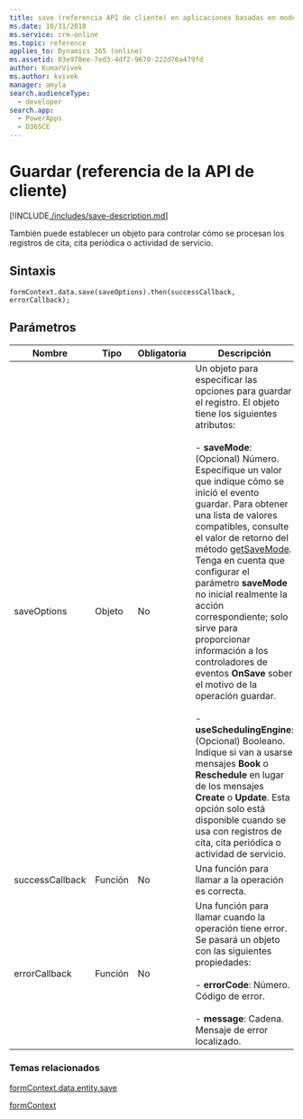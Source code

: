 ```yaml
---
title: save (referencia API de cliente) en aplicaciones basadas en modelo| MicrosoftDocs
ms.date: 10/31/2018
ms.service: crm-online
ms.topic: reference
applies_to: Dynamics 365 (online)
ms.assetid: 03e970ee-7ed3-4df2-9670-222d76a479fd
author: KumarVivek
ms.author: kvivek
manager: amyla
search.audienceType:
  - developer
search.app:
  - PowerApps
  - D365CE
---
```

# <a name="save-client-api-reference"></a>Guardar (referencia de la API de cliente)



[!INCLUDE[./includes/save-description.md](./includes/save-description.md)]

También puede establecer un objeto para controlar cómo se procesan los registros de cita, cita periódica o actividad de servicio.

## <a name="syntax"></a>Sintaxis

`formContext.data.save(saveOptions).then(successCallback, errorCallback);`

## <a name="parameters"></a>Parámetros

|Nombre|Tipo|Obligatoria|Descripción|
|--|--|--|--|
|saveOptions|Objeto|No|Un objeto para especificar las opciones para guardar el registro. El objeto  tiene los siguientes atributos:<br/><br/>- **saveMode**: (Opcional) Número. Especifique un valor que indique cómo se inició el evento guardar. Para obtener una lista de valores compatibles, consulte el valor de retorno del método [getSaveMode](../save-event-arguments/getsavemode.md). Tenga en cuenta que configurar el parámetro **saveMode** no inicial realmente la acción correspondiente; solo sirve para proporcionar información a los controladores de eventos **OnSave** sober el motivo de la operación guardar.<br/><br/>- **useSchedulingEngine**: (Opcional) Booleano. Indique si van a usarse mensajes **Book** o **Reschedule** en lugar de los mensajes **Create** o **Update**. Esta opción solo está disponible cuando se usa con registros de cita, cita periódica o actividad de servicio.|
|successCallback|Función|No|Una función para llamar a la operación es correcta.|
|errorCallback|Función|No|Una función para llamar cuando la operación tiene error. Se pasará un objeto con las siguientes propiedades:<br/><br/>- **errorCode**: Número. Código de error.<br/><br/>- **message**: Cadena. Mensaje de error localizado.|


### <a name="related-topics"></a>Temas relacionados

[formContext.data.entity.save](../formContext-data-entity/save.md)

[formContext](../../clientapi-form-context.md)

